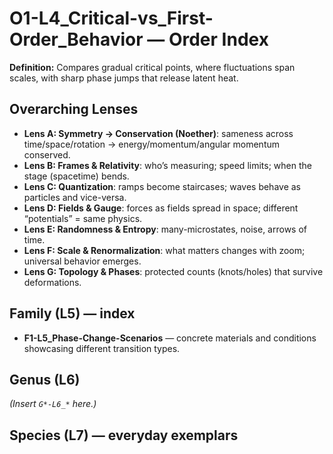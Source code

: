 # O1-L4_Critical-vs_First-Order_Behavior — Order Index
**Definition:** Compares gradual critical points, where fluctuations span scales, with sharp phase jumps that release latent heat.

## Overarching Lenses

- **Lens A: Symmetry -> Conservation (Noether)**: sameness across time/space/rotation → energy/momentum/angular momentum conserved.
- **Lens B: Frames & Relativity**: who’s measuring; speed limits; when the stage (spacetime) bends.
- **Lens C: Quantization**: ramps become staircases; waves behave as particles and vice-versa.
- **Lens D: Fields & Gauge**: forces as fields spread in space; different “potentials” = same physics.
- **Lens E: Randomness & Entropy**: many-microstates, noise, arrows of time.
- **Lens F: Scale & Renormalization**: what matters changes with zoom; universal behavior emerges.
- **Lens G: Topology & Phases**: protected counts (knots/holes) that survive deformations.

## Family (L5) — index
- **F1-L5_Phase-Change-Scenarios** — concrete materials and conditions showcasing different transition types.

## Genus (L6)
_(Insert `G*-L6_*` here.)_
## Species (L7) — everyday exemplars
